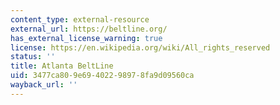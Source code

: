 ```yaml
---
content_type: external-resource
external_url: https://beltline.org/
has_external_license_warning: true
license: https://en.wikipedia.org/wiki/All_rights_reserved
status: ''
title: Atlanta BeltLine
uid: 3477ca80-9e69-4022-9897-8fa9d09560ca
wayback_url: ''
---
```

